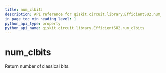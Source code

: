 ```yaml
---
title: num_clbits
description: API reference for qiskit.circuit.library.EfficientSU2.num_clbits
in_page_toc_min_heading_level: 1
python_api_type: property
python_api_name: qiskit.circuit.library.EfficientSU2.num_clbits
---
```


# num\_clbits

Return number of classical bits.

